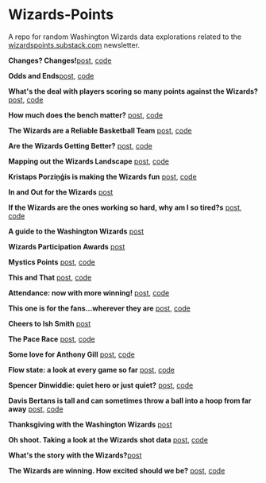 # Wizards-Points

A repo for random Washington Wizards data explorations related to the [wizardspoints.substack.com](https://wizardspoints.substack.com) newsletter.

**Changes? Changes!**[post](https://wizardspoints.substack.com/p/changes-changes), [code](https://github.com/jacobpstein/Wizards-Points/blob/main/Change%20over%20time.R)

**Odds and Ends**[post](https://wizardspoints.substack.com/p/odds-and-ends), [code](https://github.com/jacobpstein/Wizards-Points/blob/main/deni%20explore.R)

**What's the deal with players scoring so many points against the Wizards?** [post](https://wizardspoints.substack.com/p/whats-the-deal-with-players-scoring), [code](https://github.com/jacobpstein/Wizards-Points/blob/main/wizards_killers.R)

**How much does the bench matter?** [post](https://wizardspoints.substack.com/p/how-much-does-the-bench-matter), [code](https://github.com/jacobpstein/value_of_a_bench)

**The Wizards are a Reliable Basketball Team** [post](https://wizardspoints.substack.com/p/the-wizards-are-a-very-reliable-basketball?sd=pf), [code](https://github.com/jacobpstein/Wizards-Points/blob/main/quarter-to-quarter%20shooting.R)

**Are the Wizards Getting Better?** [post](https://wizardspoints.substack.com/p/are-the-wizards-getting-better), [code](https://github.com/jacobpstein/Wizards-Points/blob/main/three%20pointers%20over%20time.R)

**Mapping out the Wizards Landscape** [post](https://wizardspoints.substack.com/p/mapping-out-the-wizards-landscape), [code](https://github.com/jacobpstein/Wizards-Points/blob/main/defensive_offensive_rating_by_player.R)

**Kristaps Porziņģis is making the Wizards fun** [post](https://wizardspoints.substack.com/p/kristaps-porzingis-is-making-the), [code](https://github.com/jacobpstein/Wizards-Points/blob/main/KP%20and%20fouls.R)

**In and Out for the Wizards** [post](https://wizardspoints.substack.com/p/in-and-out-for-the-wizards)

**If the Wizards are the ones working so hard, why am I so tired?s** [post](https://wizardspoints.substack.com/p/if-the-wizards-are-working-so-hard), [code](https://github.com/jacobpstein/Wizards-Points/blob/main/lineups.R)

**A guide to the Washington Wizards** [post](https://wizardspoints.substack.com/p/a-guide-to-the-washington-wizards)

**Wizards Participation Awards** [post](https://wizardspoints.substack.com/p/wizards-participation-awards)

**Mystics Points** [post](https://wizardspoints.substack.com/p/mystics-points), [code](https://github.com/jacobpstein/Wizards-Points/blob/main/mystics%20analysis.R)

**This and That** [post](https://wizardspoints.substack.com/p/this-and-that), [code](https://github.com/jacobpstein/Wizards-Points/blob/main/Change%20over%20time.R)

**Attendance: now with more winning!** [post](https://wizardspoints.substack.com/p/attendance-now-with-more-winning), [code](https://github.com/jacobpstein/Wizards-Points/blob/main/attendance.R)

**This one is for the fans...wherever they are** [post](https://wizardspoints.substack.com/p/this-one-is-for-the-fanswherever), [code](https://github.com/jacobpstein/Wizards-Points/blob/main/attendance.R)

**Cheers to Ish Smith** [post](https://wizardspoints.substack.com/p/cheers-to-ish-smith)

**The Pace Race** [post](https://wizardspoints.substack.com/p/the-pace-race), [code](https://github.com/jacobpstein/Wizards-Points/blob/main/Pace.R)

**Some love for Anthony Gill** [post](https://wizardspoints.substack.com/p/some-love-for-anthony-gill), [code](https://github.com/jacobpstein/Wizards-Points/blob/main/anthony_gill.R)

**Flow state: a look at every game so far** [post](https://wizardspoints.substack.com/p/flow-state-a-look-at-every-game-so), [code](https://github.com/jacobpstein/Wizards-Points/blob/main/Wizards%20games%20for%20the%20first%20half%20of%202021.R)

**Spencer Dinwiddie: quiet hero or just quiet?** [post](https://wizardspoints.substack.com/p/spencer-dinwiddie-quiet-hero-or-just), [code](https://github.com/jacobpstein/Wizards-Points/blob/main/dinwiddie%20explore.R)

**Davis Bertans is tall and can sometimes throw a ball into a hoop from far away** [post](https://wizardspoints.substack.com/p/davis-bertans-is-tall-and-can-sometimes), [code](https://github.com/jacobpstein/Wizards-Points/blob/main/bertans%20explore.R)

**Thanksgiving with the Washington Wizards** [post](https://wizardspoints.substack.com/p/thanksgiving-with-the-washington)

**Oh shoot. Taking a look at the Wizards shot data** [post](https://wizardspoints.substack.com/p/oh-shoot-taking-a-look-at-the-wizards), [code](https://github.com/jacobpstein/Wizards-Points/blob/main/Shot%20charts%20for%20post.R)

**What's the story with the Wizards?**[post](https://wizardspoints.substack.com/p/whats-the-story-with-the-wizards)

**The Wizards are winning. How excited should we be?** [post](https://wizardspoints.substack.com/p/the-wizards-are-winning-how-excited), [code](https://github.com/jacobpstein/Wizards-Points/blob/main/NBA%20scraping.R)

